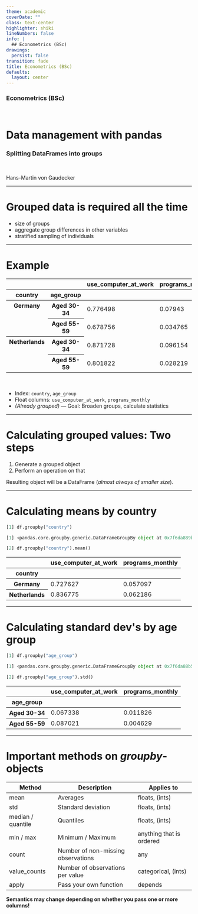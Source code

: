 ```yaml
---
theme: academic
coverDate: ""
class: text-center
highlighter: shiki
lineNumbers: false
info: |
  ## Econometrics (BSc)
drawings:
  persist: false
transition: fade
title: Econometrics (BSc)
defaults:
  layout: center
---
```


### Econometrics (BSc)

<br>

# Data management with pandas

### Splitting DataFrames into groups

<br>

Hans-Martin von Gaudecker

---

# Grouped data is required all the time

- size of groups
- aggregate group differences in other variables
- stratified sampling of individuals

---

# Example

<table class="dataframe">
  <thead>
    <tr style="text-align: right;">
      <th></th>
      <th></th>
      <th>use_computer_at_work</th>
      <th>programs_monthly</th>
    </tr>
    <tr>
      <th>country</th>
      <th>age_group</th>
      <th></th>
      <th></th>
    </tr>
  </thead>
  <tbody>
    <tr>
      <th rowspan="2" valign="top">Germany</th>
      <th>Aged 30-34</th>
      <td>0.776498</td>
      <td>0.07943</td>
    </tr>
    <tr>
      <th>Aged 55-59</th>
      <td>0.678756</td>
      <td>0.034765</td>
    </tr>
    <tr>
      <th rowspan="2" valign="top">Netherlands</th>
      <th>Aged 30-34</th>
      <td>0.871728</td>
      <td>0.096154</td>
    </tr>
    <tr>
      <th>Aged 55-59</th>
      <td>0.801822</td>
      <td>0.028219</td>
    </tr>
  </tbody>
</table>

<br/>

- Index: `country`, `age_group`
- Float columns: `use_computer_at_work`, `programs_monthly`
- _(Already grouped)_ — Goal: Broaden groups, calculate statistics

---

# Calculating grouped values: Two steps

1. Generate a grouped object
2. Perform an operation on that

Resulting object will be a DataFrame (_almost always of smaller size_).

---

# Calculating means by country

```python
[1] df.groupby("country")

[1] <pandas.core.groupby.generic.DataFrameGroupBy object at 0x7f6da889ba50>

[2] df.groupby("country").mean()
```

<table class="dataframe">
  <thead>
    <tr style="text-align: right;">
      <th></th>
      <th>use_computer_at_work</th>
      <th>programs_monthly</th>
    </tr>
    <tr>
      <th>country</th>
      <th></th>
      <th></th>
    </tr>
  </thead>
  <tbody>
    <tr>
      <th>Germany</th>
      <td>0.727627</td>
      <td>0.057097</td>
    </tr>
    <tr>
      <th>Netherlands</th>
      <td>0.836775</td>
      <td>0.062186</td>
    </tr>
  </tbody>
</table>

---

# Calculating standard dev's by age group

```python
[1] df.groupby("age_group")

[1] <pandas.core.groupby.generic.DataFrameGroupBy object at 0x7f6da88b5d90>

[2] df.groupby("age_group").std()
```

<table class="dataframe">
  <thead>
    <tr style="text-align: right;">
      <th></th>
      <th>use_computer_at_work</th>
      <th>programs_monthly</th>
    </tr>
    <tr>
      <th>age_group</th>
      <th></th>
      <th></th>
    </tr>
  </thead>
  <tbody>
    <tr>
      <th>Aged 30-34</th>
      <td>0.067338</td>
      <td>0.011826</td>
    </tr>
    <tr>
      <th>Aged 55-59</th>
      <td>0.087021</td>
      <td>0.004629</td>
    </tr>
  </tbody>
</table>

---

# Important methods on _groupby_-objects

| Method            | Description                        | Applies to               |
| ----------------- | ---------------------------------- | ------------------------ |
| mean              | Averages                           | floats, (ints)           |
| std               | Standard deviation                 | floats, (ints)           |
| median / quantile | Quantiles                          | floats, (ints)           |
| min / max         | Minimum / Maximum                  | anything that is ordered |
| count             | Number of non-missing observations | any                      |
| value_counts      | Number of observations per value   | categorical, (ints)      |
| apply             | Pass your own function             | depends                  |

**Semantics may change depending on whether you pass one or more columns!**
